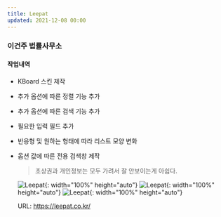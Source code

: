 ```yaml
---
title: Leepat
updated: 2021-12-08 00:00
---
```


### 이건주 법률사무소
  
#### 작업내역
- KBoard 스킨 제작
- 추가 옵션에 따른 정렬 기능 추가
- 추가 옵션에 따른 검색 기능 추가
- 필요한 입력 필드 추가
- 반응형 및 원하는 형태에 따라 리스트 모양 변화
- 옵션 값에 따른 전용 검색창 제작
  
	>초상권과 개인정보는 모두 가려서 잘 안보이는게 아쉽다.
 
	![Leepat](https://github.com/project0210/project0210.github.io/blob/master/_posts/images/leepat/001.png?raw=true){: width="100%" height="auto"}
	![Leepat](https://github.com/project0210/project0210.github.io/blob/master/_posts/images/leepat/002.png?raw=true){: width="100%" height="auto"}
	![Leepat](https://github.com/project0210/project0210.github.io/blob/master/_posts/images/leepat/003.png?raw=true){: width="100%" height="auto"}
  
	URL: https://leepat.co.kr/
